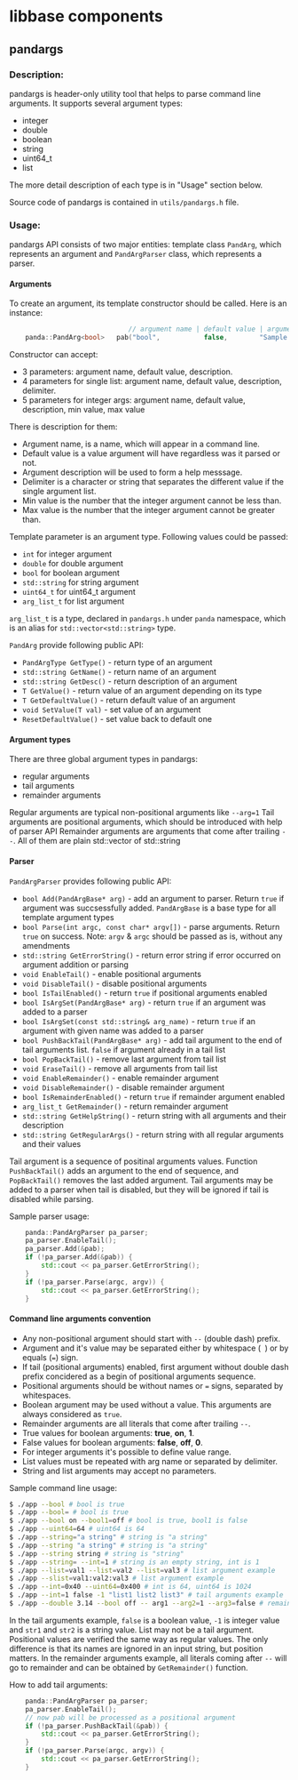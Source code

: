 # libbase components

## pandargs

### Description:

pandargs is header-only utility tool that helps to parse command line arguments. It supports several argument types:
- integer
- double
- boolean
- string
- uint64_t
- list

The more detail description of each type is in "Usage" section below.

Source code of pandargs is contained in `utils/pandargs.h` file.

### Usage:

pandargs API consists of two major entities: template class `PandArg`, which represents an argument and `PandArgParser` class, which represents a parser.

#### Arguments

To create an argument, its template constructor should be called. Here is an instance:

```c++
                              // argument name | default value | argument description
    panda::PandArg<bool>   pab("bool",           false,        "Sample boolean argument");
```

Constructor can accept: 
- 3 parameters: argument name, default value, description.
- 4 parameters for single list: argument name, default value, description, delimiter.
- 5 parameters for integer args: argument name, default value, description, min value, max value

There is description for them:
- Argument name, is a name, which will appear in a command line.
- Default value is a value argument will have regardless was it parsed or not.
- Argument description will be used to form a help messsage.
- Delimiter is a character or string that separates the different value if the single argument list.
- Min value is the number that the integer argument cannot be less than.
- Max value is the number that the integer argument cannot be greater than.

Template parameter is an argument type. Following values could be passed:
- `int` for integer argument
- `double` for double argument
- `bool` for boolean argument
- `std::string` for string argument
- `uint64_t` for uint64_t argument
- `arg_list_t` for list argument

`arg_list_t` is a type, declared in `pandargs.h` under `panda` namespace, which is an alias for `std::vector<std::string>` type.

`PandArg` provide following public API:
- `PandArgType GetType()` - return type of an argument
- `std::string GetName()` - return name of an argument
- `std::string GetDesc()` - return description of an argument
- `T GetValue()` - return value of an argument depending on its type
- `T GetDefaultValue()` - return default value of an argument
- `void SetValue(T val)` - set value of an argument
- `ResetDefaultValue()` - set value back to default one

#### Argument types
There are three global argument types in pandargs:
- regular arguments
- tail arguments
- remainder arguments

Regular arguments are typical non-positional arguments like ```--arg=1```
Tail arguments are positional arguments, which should be introduced with help of parser API
Remainder arguments are arguments that come after trailing `--`. All of them are plain std::vector of std::string

#### Parser

`PandArgParser` provides following public API:
- `bool Add(PandArgBase* arg)` - add an argument to parser. Return `true` if argument was succsessfully added. `PandArgBase` is a base type for all template argument types
- `bool Parse(int argc, const char* argv[])` - parse arguments. Return `true` on success. Note: `argv` & `argc` should be passed as is, without any amendments
- `std::string GetErrorString()` - return error string if error occurred on argument addition or parsing
- `void EnableTail()` - enable positional arguments
- `void DisableTail()` - disable positional arguments
- `bool IsTailEnabled()` - return `true` if positional arguments enabled
- `bool IsArgSet(PandArgBase* arg)` - return `true` if an argument was added to a parser
- `bool IsArgSet(const std::string& arg_name)` - return `true` if an argument with given name was added to a parser
- `bool PushBackTail(PandArgBase* arg)` - add tail argument to the end of tail arguments list. `false` if argument already in a tail list
- `bool PopBackTail()` - remove last argument from tail list
- `void EraseTail()` - remove all arguments from tail list
- `void EnableRemainder()` - enable remainder argument
- `void DisableRemainder()` - disable remainder argument
- `bool IsRemainderEnabled()` - return `true` if remainder argument enabled
- `arg_list_t GetRemainder()` - return remainder argument
- `std::string GetHelpString()` - return string with all arguments and their description
- `std::string GetRegularArgs()` - return string with all regular arguments and their values

Tail argument is a sequence of positinal arguments values. Function ```PushBackTail()``` adds an argument to the end of sequence, and ```PopBackTail()``` removes the last added argument. Tail arguments may be added to a parser when tail is disabled, but they will be ignored if tail is disabled while parsing.

Sample parser usage:
```c++
    panda::PandArgParser pa_parser;
    pa_parser.EnableTail();
    pa_parser.Add(&pab);
    if (!pa_parser.Add(&pab)) {
        std::cout << pa_parser.GetErrorString();
    }
    if (!pa_parser.Parse(argc, argv)) {
        std::cout << pa_parser.GetErrorString();
    }
```

#### Command line arguments convention

- Any non-positional argument should start with `--` (double dash) prefix.
- Argument and it's value may be separated either by whitespace (` `) or by equals (`=`) sign.
- If tail (positional arguments) enabled, first argument without double dash prefix concidered as a begin of positional arguments sequence.
- Positional arguments should be without names or `=` signs, separated by whitespaces.
- Boolean argument may be used without a value. This arguments are always considered as `true`.
- Remainder arguments are all literals that come after trailing `--`.
- True values for boolean arguments: **true**, **on**, **1**.
- False values for boolean arguments: **false**, **off**, **0**.
- For integer arguments it's possible to define value range.
- List values must be repeated with arg name or separated by delimiter.
- String and list arguments may accept no parameters.

Sample command line usage:
```bash
$ ./app --bool # bool is true
$ ./app --bool= # bool is true
$ ./app --bool on --bool1=off # bool is true, bool1 is false
$ ./app --uint64=64 # uint64 is 64
$ ./app --string="a string" # string is "a string"
$ ./app --string "a string" # string is "a string"
$ ./app --string string # string is "string"
$ ./app --string= --int=1 # string is an empty string, int is 1
$ ./app --list=val1 --list=val2 --list=val3 # list argument example
$ ./app --slist=val1:val2:val3 # list argument example
$ ./app --int=0x40 --uint64=0x400 # int is 64, uint64 is 1024
$ ./app --int=1 false -1 "list1 list2 list3" # tail arguments example
$ ./app --double 3.14 --bool off -- arg1 --arg2=1 --arg3=false # remainder arguments example
```
In the tail arguments example, `false` is a boolean value, `-1` is integer value and `str1` and `str2` is a string value. List may not be a tail argument. Positional values are verified the same way as regular values. The only difference is that its names are ignored in an input string, but position matters.
In the remainder arguments example, all literals coming after `--` will go to remainder and can be obtained by `GetRemainder()` function.

How to add tail arguments:
```c++
    panda::PandArgParser pa_parser;
    pa_parser.EnableTail();
    // now pab will be processed as a positional argument
    if (!pa_parser.PushBackTail(&pab)) {
        std::cout << pa_parser.GetErrorString();
    }
    if (!pa_parser.Parse(argc, argv)) {
        std::cout << pa_parser.GetErrorString();
    }
```
